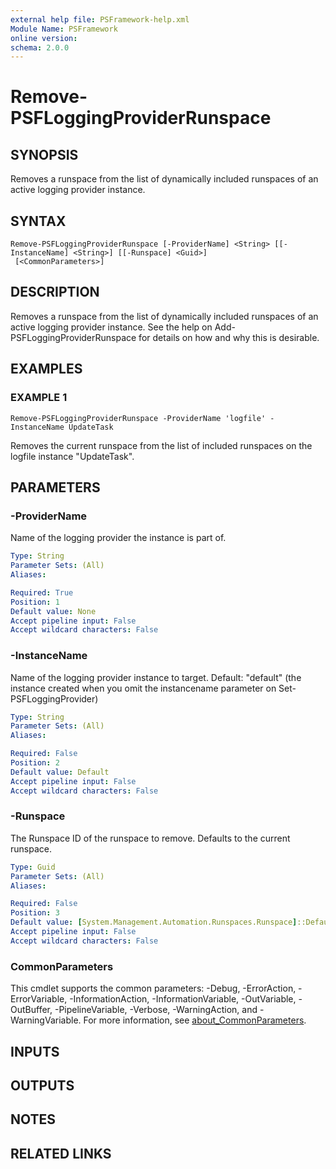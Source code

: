 ```yaml
---
external help file: PSFramework-help.xml
Module Name: PSFramework
online version:
schema: 2.0.0
---
```


# Remove-PSFLoggingProviderRunspace

## SYNOPSIS
Removes a runspace from the list of dynamically included runspaces of an active logging provider instance.

## SYNTAX

```
Remove-PSFLoggingProviderRunspace [-ProviderName] <String> [[-InstanceName] <String>] [[-Runspace] <Guid>]
 [<CommonParameters>]
```

## DESCRIPTION
Removes a runspace from the list of dynamically included runspaces of an active logging provider instance.
See the help on Add-PSFLoggingProviderRunspace for details on how and why this is desirable.

## EXAMPLES

### EXAMPLE 1
```
Remove-PSFLoggingProviderRunspace -ProviderName 'logfile' -InstanceName UpdateTask
```

Removes the current runspace from the list of included runspaces on the logfile instance "UpdateTask".

## PARAMETERS

### -ProviderName
Name of the logging provider the instance is part of.

```yaml
Type: String
Parameter Sets: (All)
Aliases:

Required: True
Position: 1
Default value: None
Accept pipeline input: False
Accept wildcard characters: False
```

### -InstanceName
Name of the logging provider instance to target.
Default: "default"  (the instance created when you omit the instancename parameter on Set-PSFLoggingProvider)

```yaml
Type: String
Parameter Sets: (All)
Aliases:

Required: False
Position: 2
Default value: Default
Accept pipeline input: False
Accept wildcard characters: False
```

### -Runspace
The Runspace ID of the runspace to remove.
Defaults to the current runspace.

```yaml
Type: Guid
Parameter Sets: (All)
Aliases:

Required: False
Position: 3
Default value: [System.Management.Automation.Runspaces.Runspace]::DefaultRunspace.InstanceId
Accept pipeline input: False
Accept wildcard characters: False
```

### CommonParameters
This cmdlet supports the common parameters: -Debug, -ErrorAction, -ErrorVariable, -InformationAction, -InformationVariable, -OutVariable, -OutBuffer, -PipelineVariable, -Verbose, -WarningAction, and -WarningVariable. For more information, see [about_CommonParameters](http://go.microsoft.com/fwlink/?LinkID=113216).

## INPUTS

## OUTPUTS

## NOTES

## RELATED LINKS
